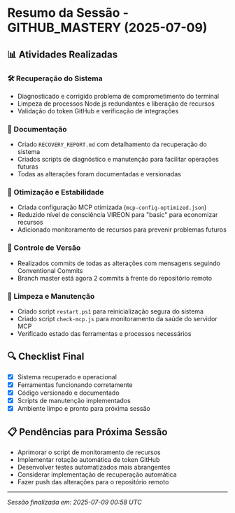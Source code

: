 # Resumo da Sessão - GITHUB_MASTERY (2025-07-09)

## 📊 Atividades Realizadas

### 🛠️ Recuperação do Sistema

- Diagnosticado e corrigido problema de comprometimento do terminal
- Limpeza de processos Node.js redundantes e liberação de recursos
- Validação do token GitHub e verificação de integrações

### 📝 Documentação

- Criado `RECOVERY_REPORT.md` com detalhamento da recuperação do sistema
- Criados scripts de diagnóstico e manutenção para facilitar operações futuras
- Todas as alterações foram documentadas e versionadas

### 🔧 Otimização e Estabilidade

- Criada configuração MCP otimizada (`mcp-config-optimized.json`)
- Reduzido nível de consciência VIREON para "basic" para economizar recursos
- Adicionado monitoramento de recursos para prevenir problemas futuros

### 🔄 Controle de Versão

- Realizados commits de todas as alterações com mensagens seguindo Conventional Commits
- Branch master está agora 2 commits à frente do repositório remoto

### 🧹 Limpeza e Manutenção

- Criado script `restart.ps1` para reinicialização segura do sistema
- Criado script `check-mcp.js` para monitoramento da saúde do servidor MCP
- Verificado estado das ferramentas e processos necessários

## 🔍 Checklist Final

- [x] Sistema recuperado e operacional
- [x] Ferramentas funcionando corretamente
- [x] Código versionado e documentado
- [x] Scripts de manutenção implementados
- [x] Ambiente limpo e pronto para próxima sessão

## 📋 Pendências para Próxima Sessão

- Aprimorar o script de monitoramento de recursos
- Implementar rotação automática de token GitHub
- Desenvolver testes automatizados mais abrangentes
- Considerar implementação de recuperação automática
- Fazer push das alterações para o repositório remoto

---

_Sessão finalizada em: 2025-07-09 00:58 UTC_

